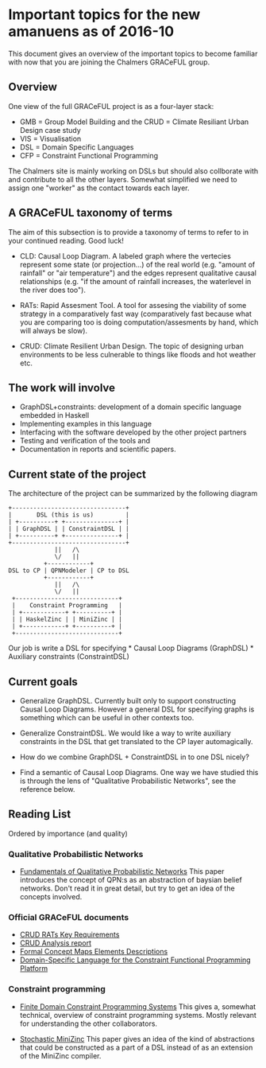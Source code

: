 # Important topics for the new amanuens as of 2016-10

This document gives an overview of the important topics
to become familiar with now that you are joining the
Chalmers GRACeFUL group.

## Overview

One view of the full GRACeFUL project is as a four-layer stack:
* GMB = Group Model Building and the CRUD = Climate Resiliant Urban Design case study
* VIS = Visualisation
* DSL = Domain Specific Languages
* CFP = Constraint Functional Programming

The Chalmers site is mainly working on DSLs but should also collborate
with and contribute to all the other layers. Somewhat simplified we
need to assign one "worker" as the contact towards each layer.

## A GRACeFUL taxonomy of terms

The aim of this subsection is to provide a taxonomy of terms
to refer to in your continued reading. Good luck!

* CLD:
    Causal Loop Diagram.
    A labeled graph where the
    vertecies represent some state (or projection...)
    of the real world (e.g. "amount of rainfall" or "air temperature")
    and the edges represent qualitative causal relationships
    (e.g. "if the amount of rainfall increases, the waterlevel in the river does too").

* RATs:
    Rapid Assesment Tool. A tool
    for assesing the viability of
    some strategy in a comparatively
    fast way (comparatively fast because
    what you are comparing too is doing
    computation/assesments by hand, which
    will always be slow).

* CRUD:
    Climate Resilient Urban Design.
    The topic of designing urban environments
    to be less culnerable to things like
    floods and hot weather etc.

## The work will involve
* GraphDSL+constraints: development of a domain specific language embedded in Haskell
* Implementing examples in this language
* Interfacing with the software developed by the other project partners
* Testing and verification of the tools and
* Documentation in reports and scientific papers.

## Current state of the project
The architecture of the project can be summarized
by the following diagram

    +--------------------------------+
    |       DSL (this is us)         |
    | +----------+ +---------------+ |
    | | GraphDSL | | ConstraintDSL | |
    | +----------+ +---------------+ |
    +--------------------------------+
                 ||   /\
                 \/   ||
              +------------+
    DSL to CP | QPNModeler | CP to DSL
              +------------+
                 ||   /\
                 \/   ||
     +-----------------------------+
     |    Constraint Programming   |
     | +------------+ +----------+ |
     | | HaskelZinc | | MiniZinc | |
     | +------------+ +----------+ |
     +-----------------------------+

Our job is write a DSL for specifying
    * Causal Loop Diagrams (GraphDSL)
    * Auxiliary constraints (ConstraintDSL)

## Current goals
* Generalize GraphDSL.
    Currently built only to support
    constructing Causal Loop Diagrams.
    However a general DSL for specifying
    graphs is something which can be useful
    in other contexts too.

* Generalize ConstraintDSL.
    We would like a way to
    write auxiliary constraints
    in the DSL that get translated
    to the CP layer automagically.

* How do we combine GraphDSL + ConstraintDSL
  in to one DSL nicely?

* Find a semantic of Causal Loop Diagrams.
    One way we have studied this is through
    the lens of "Qualitative Probabilistic Networks",
    see the reference below.

## Reading List
Ordered by importance (and quality)

### Qualitative Probabilistic Networks
* [Fundamentals of Qualitative Probabilistic Networks](http://cs.ru.nl/~peterl/BN/wellman.pdf)
    This paper introduces the concept of
    QPN:s as an abstraction of baysian
    belief networks. Don't read it in great
    detail, but try to get an idea of the
    concepts involved.

### Official GRACeFUL documents
* [CRUD RATs Key Requirements](https://seafile.idmt.de/seafhttp/files/da3c113c-3bbd-4507-a1b2-d099293fff42/D2.3.pdf)
* [CRUD Analysis report](https://seafile.idmt.de/seafhttp/files/5c5e4362-7eb1-4a16-8bc2-f3b8d3dab3e8/D2.2.pdf)
* [Formal Concept Maps Elements Descriptions](https://seafile.idmt.de/seafhttp/files/ca726235-47d6-4052-b4c6-c4752449f6e9/D4.1.pdf)
* [Domain-Specific Language for the Constraint Functional Programming Platform](https://seafile.idmt.de/seafhttp/files/f1cab64f-a7ca-48e5-9448-9c8ad0069bcc/D5.1.pdf)

### Constraint programming
* [Finite Domain Constraint Programming Systems](http://www.math.unipd.it/~frossi/SchulteCarlsson_CPH_2006.pdf)
    This gives a, somewhat technical, overview of
    constraint programming systems. Mostly relevant
    for understanding the other collaborators.

* [Stochastic MiniZinc](http://andrearendl.com/cp2014.pdf)
    This paper gives an idea of the kind of abstractions
    that could be constructed as a part of a DSL instead of
    as an extension of the MiniZinc compiler.
